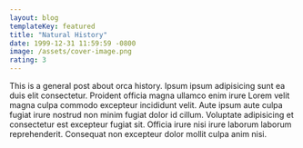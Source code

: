 ```yaml
---
layout: blog
templateKey: featured
title: "Natural History"
date: 1999-12-31 11:59:59 -0800
image: /assets/cover-image.png
rating: 3
---
```


This is a general post about orca history. Ipsum ipsum adipisicing sunt ea duis elit consectetur. Proident officia magna ullamco enim irure Lorem velit magna culpa commodo excepteur incididunt velit. Aute ipsum aute culpa fugiat irure nostrud non minim fugiat dolor id cillum. Voluptate adipisicing et consectetur est excepteur fugiat sit. Officia irure nisi irure laborum laborum reprehenderit. Consequat non excepteur dolor mollit culpa anim nisi.